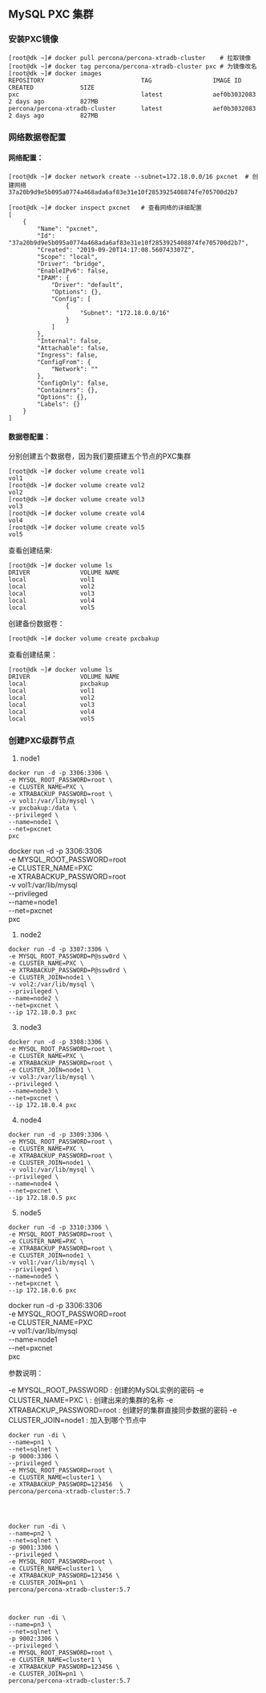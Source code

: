 ## MySQL PXC 集群

### 安装PXC镜像
```shell
[root@dk ~]# docker pull percona/percona-xtradb-cluster    # 拉取镜像
[root@dk ~]# docker tag percona/percona-xtradb-cluster pxc # 为镜像改名
[root@dk ~]# docker images
REPOSITORY                           TAG                 IMAGE ID            CREATED             SIZE
pxc                                  latest              aef0b3032083        2 days ago          827MB
percona/percona-xtradb-cluster       latest              aef0b3032083        2 days ago          827MB
```
### 网络数据卷配置

#### 网络配置：
```shell
[root@dk ~]# docker network create --subnet=172.18.0.0/16 pxcnet  # 创建网络
37a20b9d9e5b095a0774a468ada6af83e31e10f2853925408874fe705700d2b7
```

```shell
[root@dk ~]# docker inspect pxcnet   # 查看网络的详细配置
[
    {
        "Name": "pxcnet",
        "Id": "37a20b9d9e5b095a0774a468ada6af83e31e10f2853925408874fe705700d2b7",
        "Created": "2019-09-20T14:17:08.560743307Z",
        "Scope": "local",
        "Driver": "bridge",
        "EnableIPv6": false,
        "IPAM": {
            "Driver": "default",
            "Options": {},
            "Config": [
                {
                    "Subnet": "172.18.0.0/16"
                }
            ]
        },
        "Internal": false,
        "Attachable": false,
        "Ingress": false,
        "ConfigFrom": {
            "Network": ""
        },
        "ConfigOnly": false,
        "Containers": {},
        "Options": {},
        "Labels": {}
    }
]
```

#### 数据卷配置：
分别创建五个数据卷，因为我们要搭建五个节点的PXC集群
```shell
[root@dk ~]# docker volume create vol1
vol1
[root@dk ~]# docker volume create vol2
vol2
[root@dk ~]# docker volume create vol3
vol3
[root@dk ~]# docker volume create vol4
vol4
[root@dk ~]# docker volume create vol5
vol5
```
查看创建结果:
```shell
[root@dk ~]# docker volume ls
DRIVER              VOLUME NAME
local               vol1
local               vol2
local               vol3
local               vol4
local               vol5

```
创建备份数据卷：

```shell
[root@dk ~]# docker volume create pxcbakup
```

查看创建结果：
```shell
[root@dk ~]# docker volume ls
DRIVER              VOLUME NAME
local               pxcbakup
local               vol1
local               vol2
local               vol3
local               vol4
local               vol5
```


### 创建PXC级群节点

1. node1
```shell
docker run -d -p 3306:3306 \
-e MYSQL_ROOT_PASSWORD=root \
-e CLUSTER_NAME=PXC \
-e XTRABACKUP_PASSWORD=root \
-v vol1:/var/lib/mysql \
-v pxcbakup:/data \
--privileged \
--name=node1 \
--net=pxcnet 
pxc
```
docker run -d -p 3306:3306  \
  -e MYSQL_ROOT_PASSWORD=root \
  -e CLUSTER_NAME=PXC \
  -e XTRABACKUP_PASSWORD=root \
  -v vol1:/var/lib/mysql \
  --privileged \
  --name=node1 \
  --net=pxcnet \
  pxc


1. node2
```shell
docker run -d -p 3307:3306 \
-e MYSQL_ROOT_PASSWORD=P@ssw0rd \
-e CLUSTER_NAME=PXC \
-e XTRABACKUP_PASSWORD=P@ssw0rd \
-e CLUSTER_JOIN=node1 \
-v vol2:/var/lib/mysql \
--privileged \
--name=node2 \
--net=pxcnet \
--ip 172.18.0.3 pxc
```
3. node3
```shell
docker run -d -p 3308:3306 \
-e MYSQL_ROOT_PASSWORD=root \
-e CLUSTER_NAME=PXC \
-e XTRABACKUP_PASSWORD=root \
-e CLUSTER_JOIN=node1 \
-v vol3:/var/lib/mysql \
--privileged \
--name=node3 \
--net=pxcnet \
--ip 172.18.0.4 pxc
```
4. node4
```shell
docker run -d -p 3309:3306 \
-e MYSQL_ROOT_PASSWORD=root \
-e CLUSTER_NAME=PXC \
-e XTRABACKUP_PASSWORD=root \
-e CLUSTER_JOIN=node1 \
-v vol1:/var/lib/mysql \
--privileged \
--name=node4 \
--net=pxcnet \
--ip 172.18.0.5 pxc
```
5. node5
```shell
docker run -d -p 3310:3306 \
-e MYSQL_ROOT_PASSWORD=root \
-e CLUSTER_NAME=PXC \
-e XTRABACKUP_PASSWORD=root \
-e CLUSTER_JOIN=node1 \
-v vol1:/var/lib/mysql \
--privileged \
--name=node5 \
--net=pxcnet \
--ip 172.18.0.6 pxc

```



docker run -d -p 3306:3306  \
  -e MYSQL_ROOT_PASSWORD=root \
  -e CLUSTER_NAME=PXC \
  -v vol1:/var/lib/mysql \
  --name=node1 \
  --net=pxcnet \
  pxc



参数说明：

-e MYSQL_ROOT_PASSWORD : 创建的MySQL实例的密码 
-e CLUSTER_NAME=PXC \  : 创建出来的集群的名称
-e XTRABACKUP_PASSWORD=root : 创建好的集群直接同步数据的密码
-e CLUSTER_JOIN=node1  : 加入到哪个节点中






```shell
docker run -di \
--name=pn1 \
--net=sqlnet \
-p 9000:3306 \
--privileged \
-e MYSQL_ROOT_PASSWORD=root \
-e CLUSTER_NAME=cluster1 \
-e XTRABACKUP_PASSWORD=123456  \
percona/percona-xtradb-cluster:5.7 




docker run -di \
--name=pn2 \
--net=sqlnet \
-p 9001:3306 \
--privileged \
-e MYSQL_ROOT_PASSWORD=root \
-e CLUSTER_NAME=cluster1 \
-e XTRABACKUP_PASSWORD=123456 \
-e CLUSTER_JOIN=pn1 \
percona/percona-xtradb-cluster:5.7 



docker run -di \
--name=pn3 \
--net=sqlnet \
-p 9002:3306 \
--privileged \
-e MYSQL_ROOT_PASSWORD=root \
-e CLUSTER_NAME=cluster1 \
-e XTRABACKUP_PASSWORD=123456 \
-e CLUSTER_JOIN=pn1 \
percona/percona-xtradb-cluster:5.7 
```